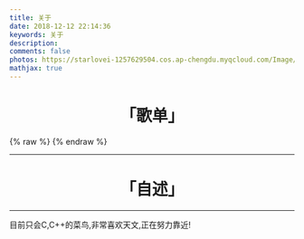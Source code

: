 ```yaml
---
title: 关于
date: 2018-12-12 22:14:36
keywords: 关于
description: 
comments: false
photos: https://starlovei-1257629504.cos.ap-chengdu.myqcloud.com/Image/75564215_p0%20.jpg
mathjax: true
---
```

# <center>「歌单」</center>

{% raw %}
<meting-js
  server="netease"
  type="playlist"
  id="2648968583">
</meting-js>
{% endraw %}

***
# <center>「自述」</center>
***
目前只会C,C++的菜鸟,非常喜欢天文,正在努力靠近!
<!-- {% raw %}
<!-- 因为vue和botui更新导至bug,现将对话移至js下的botui中配置 -->
<!-- <div class="entry-content">
  <div class="moe-mashiro" style="text-align:center; font-size: 50px; margin-bottom: 20px;">[小枫叶]</div>
  <div id="hello-mashiro" class="popcontainer" style="min-height: 300px; padding: 2px 6px 4px; background-color: rgba(242, 242, 242, 0.5); border-radius: 10px;">
    <center>
    <p>
    </p>
    <h4>
    与&nbsp;<ruby>
    Mashiro&nbsp;<rp>
    （</rp>
    <rt>
    真（ま）白（しろ）</rt>
    <rp>
    ）</rp>
    </ruby>
    对话中...</h4>
    <p>
    </p>
    </center>
    <bot-ui></botui>
  </div>
</div>
<script src="/js/botui.js"></script>
<script>
bot_ui_ini()
</script>
{% endraw %} --> 